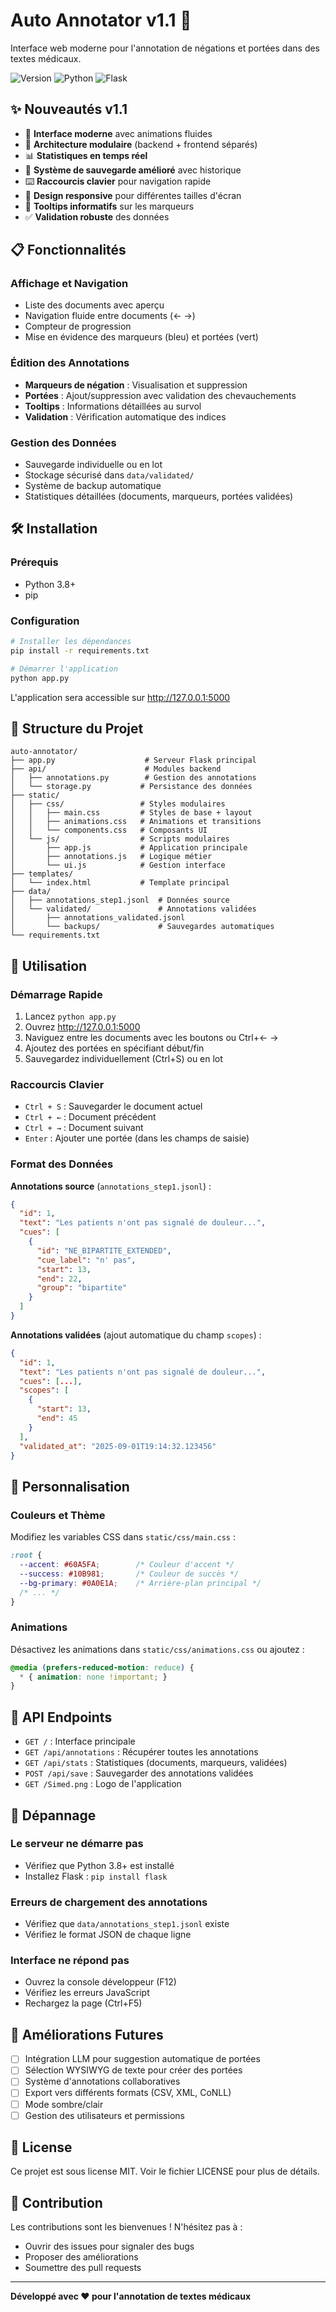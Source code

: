 # Auto Annotator v1.1 🚀

Interface web moderne pour l'annotation de négations et portées dans des textes médicaux.

![Version](https://img.shields.io/badge/version-1.1-blue.svg)
![Python](https://img.shields.io/badge/python-3.8+-green.svg)
![Flask](https://img.shields.io/badge/flask-2.3+-red.svg)

## ✨ Nouveautés v1.1

- 🎨 **Interface moderne** avec animations fluides
- 🔧 **Architecture modulaire** (backend + frontend séparés)
- 📊 **Statistiques en temps réel**
- 💾 **Système de sauvegarde amélioré** avec historique
- ⌨️ **Raccourcis clavier** pour navigation rapide
- 📱 **Design responsive** pour différentes tailles d'écran
- 🎯 **Tooltips informatifs** sur les marqueurs
- ✅ **Validation robuste** des données

## 📋 Fonctionnalités

### Affichage et Navigation
- Liste des documents avec aperçu
- Navigation fluide entre documents (← →)
- Compteur de progression
- Mise en évidence des marqueurs (bleu) et portées (vert)

### Édition des Annotations
- **Marqueurs de négation** : Visualisation et suppression
- **Portées** : Ajout/suppression avec validation des chevauchements
- **Tooltips** : Informations détaillées au survol
- **Validation** : Vérification automatique des indices

### Gestion des Données
- Sauvegarde individuelle ou en lot
- Stockage sécurisé dans `data/validated/`
- Système de backup automatique
- Statistiques détaillées (documents, marqueurs, portées validées)

## 🛠️ Installation

### Prérequis
- Python 3.8+
- pip

### Configuration
```bash
# Installer les dépendances
pip install -r requirements.txt

# Démarrer l'application
python app.py
```

L'application sera accessible sur http://127.0.0.1:5000

## 📁 Structure du Projet

```
auto-annotator/
├── app.py                    # Serveur Flask principal
├── api/                      # Modules backend
│   ├── annotations.py        # Gestion des annotations
│   └── storage.py           # Persistance des données
├── static/
│   ├── css/                 # Styles modulaires
│   │   ├── main.css         # Styles de base + layout
│   │   ├── animations.css   # Animations et transitions
│   │   └── components.css   # Composants UI
│   └── js/                  # Scripts modulaires
│       ├── app.js           # Application principale
│       ├── annotations.js   # Logique métier
│       └── ui.js            # Gestion interface
├── templates/
│   └── index.html           # Template principal
├── data/
│   ├── annotations_step1.jsonl  # Données source
│   └── validated/               # Annotations validées
│       ├── annotations_validated.jsonl
│       └── backups/             # Sauvegardes automatiques
└── requirements.txt
```

## 🎯 Utilisation

### Démarrage Rapide
1. Lancez `python app.py`
2. Ouvrez http://127.0.0.1:5000
3. Naviguez entre les documents avec les boutons ou Ctrl+← →
4. Ajoutez des portées en spécifiant début/fin
5. Sauvegardez individuellement (Ctrl+S) ou en lot

### Raccourcis Clavier
- `Ctrl + S` : Sauvegarder le document actuel
- `Ctrl + ←` : Document précédent  
- `Ctrl + →` : Document suivant
- `Enter` : Ajouter une portée (dans les champs de saisie)

### Format des Données

**Annotations source** (`annotations_step1.jsonl`) :
```json
{
  "id": 1,
  "text": "Les patients n'ont pas signalé de douleur...",
  "cues": [
    {
      "id": "NE_BIPARTITE_EXTENDED",
      "cue_label": "n' pas",
      "start": 13,
      "end": 22,
      "group": "bipartite"
    }
  ]
}
```

**Annotations validées** (ajout automatique du champ `scopes`) :
```json
{
  "id": 1,
  "text": "Les patients n'ont pas signalé de douleur...",
  "cues": [...],
  "scopes": [
    {
      "start": 13,
      "end": 45
    }
  ],
  "validated_at": "2025-09-01T19:14:32.123456"
}
```

## 🎨 Personnalisation

### Couleurs et Thème
Modifiez les variables CSS dans `static/css/main.css` :
```css
:root {
  --accent: #60A5FA;        /* Couleur d'accent */
  --success: #10B981;       /* Couleur de succès */
  --bg-primary: #0A0E1A;    /* Arrière-plan principal */
  /* ... */
}
```

### Animations
Désactivez les animations dans `static/css/animations.css` ou ajoutez :
```css
@media (prefers-reduced-motion: reduce) {
  * { animation: none !important; }
}
```

## 🔧 API Endpoints

- `GET /` : Interface principale
- `GET /api/annotations` : Récupérer toutes les annotations
- `GET /api/stats` : Statistiques (documents, marqueurs, validées)
- `POST /api/save` : Sauvegarder des annotations validées
- `GET /Simed.png` : Logo de l'application

## 🐛 Dépannage

### Le serveur ne démarre pas
- Vérifiez que Python 3.8+ est installé
- Installez Flask : `pip install flask`

### Erreurs de chargement des annotations
- Vérifiez que `data/annotations_step1.jsonl` existe
- Vérifiez le format JSON de chaque ligne

### Interface ne répond pas
- Ouvrez la console développeur (F12)
- Vérifiez les erreurs JavaScript
- Rechargez la page (Ctrl+F5)

## 🚀 Améliorations Futures

- [ ] Intégration LLM pour suggestion automatique de portées
- [ ] Sélection WYSIWYG de texte pour créer des portées
- [ ] Système d'annotations collaboratives
- [ ] Export vers différents formats (CSV, XML, CoNLL)
- [ ] Mode sombre/clair
- [ ] Gestion des utilisateurs et permissions

## 📝 License

Ce projet est sous license MIT. Voir le fichier LICENSE pour plus de détails.

## 🤝 Contribution

Les contributions sont les bienvenues ! N'hésitez pas à :
- Ouvrir des issues pour signaler des bugs
- Proposer des améliorations
- Soumettre des pull requests

---

**Développé avec ❤️ pour l'annotation de textes médicaux**
